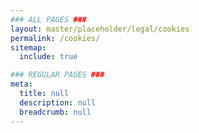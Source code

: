 ```yaml
---
### ALL PAGES ###
layout: master/placeholder/legal/cookies
permalink: /cookies/
sitemap:
  include: true

### REGULAR PAGES ###
meta:
  title: null
  description: null
  breadcrumb: null
---
```

